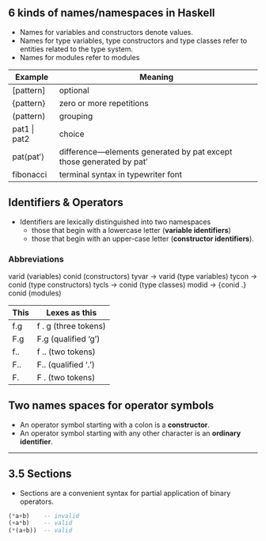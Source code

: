 
## 6 kinds of names/namespaces in Haskell

- Names for variables and constructors denote values.
- Names for type variables, type constructors and type classes refer to entities related to the type system.
- Names for modules refer to modules

| Example | Meaning |
| ------- | - |
| [pattern] | optional |
| {pattern} | zero or more repetitions |
| (pattern) | grouping |
| pat1 \| pat2 | choice |
| pat⟨pat′⟩ | difference—elements generated by pat except those generated by pat′ |
| fibonacci | terminal syntax in typewriter font  |

## Identifiers & Operators

- Identifiers are lexically distinguished into two namespaces
    - those that begin with a lowercase letter (**variable identifiers**) 
    - those that begin with an upper-case letter (**constructor identifiers**).

### Abbreviations

varid	    	    (variables)
conid	    	    (constructors)
tyvar	  →	  varid	                    (type variables)
tycon	  → 	conid	                    (type constructors)
tycls	  →	  conid	                    (type classes)
modid	→	  {conid .} conid	    (modules)


| This |	Lexes as this |
| - | - |
| f.g	| f . g (three tokens) |
| F.g	| F.g (qualified ‘g’) |
| f..	| f .. (two tokens) |
| F..	| F.. (qualified ‘.’) |
| F.	| F . (two tokens) |



## Two names spaces for operator symbols

- An operator symbol starting with a colon is a **constructor**.
- An operator symbol starting with any other character is an **ordinary identifier**.


---

## 3.5 Sections

- Sections are a convenient syntax for partial application of binary operators.

```haskell
(*a+b)    -- invalid
(+a*b)    -- valid
(*(a+b))  -- valid
```

